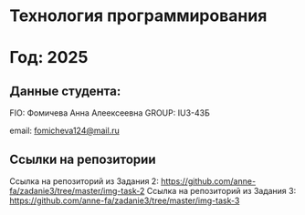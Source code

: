 # Технология программирования
# Год: 2025

## Данные студента:

FIO: Фомичева Анна Алеексеевна
GROUP: IU3-43Б

email: fomicheva124@mail.ru

## Ссылки на репозитории
Ссылка на репозиторий из Задания 2: https://github.com/anne-fa/zadanie3/tree/master/img-task-2
Ссылка на репозиторий из Задания 3: https://github.com/anne-fa/zadanie3/tree/master/img-task-3
